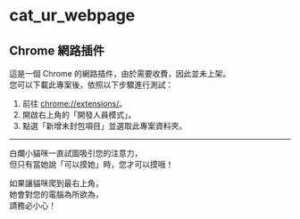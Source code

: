 # cat_ur_webpage

## Chrome 網路插件

這是一個 Chrome 的網路插件，由於需要收費，因此並未上架。  
您可以下載此專案後，依照以下步驟進行測試：

1. 前往 [chrome://extensions/](chrome://extensions/)。
2. 開啟右上角的「開發人員模式」。
3. 點選「新增未封包項目」並選取此專案資料夾。

---

白爛小貓咪一直試圖吸引您的注意力，  
但只有當她說「可以摸她」時，您才可以摸哦！

如果讓貓咪爬到最右上角，  
她會對您的電腦為所欲為，  
請務必小心！
